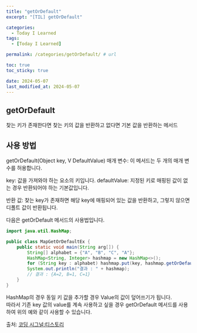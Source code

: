 ```yaml
---
title: "getOrDefault"
excerpt: "[TIL] getOrDefault"

categories:
  - Today I Learned
tags:
  - [Today I Learned]

permalink: /categories/getOrDefault/ # url

toc: true
toc_sticky: true

date: 2024-05-07
last_modified_at: 2024-05-07
---
```



## getOrDefault
찾는 키가 존재한다면 찾는 키의 값을 반환하고 없다면 기본 값을 반환하는 메서드

## 사용 방법
getOrDefault(Object key, V DefaultValue)
매개 변수: 이 메서드는 두 개의 매개 변수를 허용합니다.

key: 값을 가져와야 하는 요소의 키입니다.
defaultValue: 지정된 키로 매핑된 값이 없는 경우 반환되어야 하는 기본값입니다.

반환 값: 찾는 key가 존재하면 해당 key에 매핑되어 있는 값을 반환하고, 그렇지 않으면 디폴트 값이 반환됩니다.

다음은 getOrDefault 메서드의 사용법입니다.

```java
import java.util.HashMap;

public class MapGetOrDefaultEx {
    public static void main(String arg[]) {
        String[] alphabet = {"A", "B", "C", "A"};
        HashMap<String, Integer> hashmap = new HashMap<>();
        for (String key : alphabet) hashmap.put(key, hashmap.getOrDefault(key, 0) + 1);
        System.out.println("결과 : " + hashmap);
        // 결과 : {A=2, B=1, C=1}
    }
}
```

HashMap의 경우 동일 키 값을 추가할 경우 Value의 값이 덮어쓰기가 됩니다.<br>
따라서 기존 key 값의 value를 계속 사용하고 싶을 경우 getOrDefault 메서드를 사용하여 위의 예와 같이 사용할 수 있습니다.<br>

출처: [코딩 시그널:티스토리](https://junghn.tistory.com/entry/JAVA-Map-getOrDefault-이란-사용법-및-예제)
